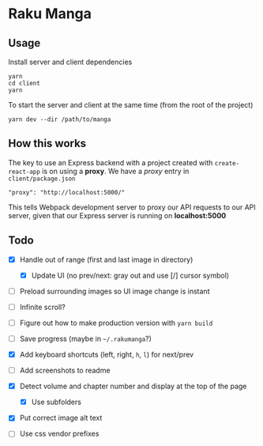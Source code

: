 # Raku Manga

## Usage

Install server and client dependencies

```
yarn
cd client
yarn
```

To start the server and client at the same time (from the root of the project)

```
yarn dev --dir /path/to/manga
```

## How this works

The key to use an Express backend with a project created with `create-react-app` is on using a **proxy**. We have a _proxy_ entry in `client/package.json`

```
"proxy": "http://localhost:5000/"
```

This tells Webpack development server to proxy our API requests to our API server, given that our Express server is running on **localhost:5000**

## Todo

- [x] Handle out of range (first and last image in directory)
    - [x] Update UI (no prev/next: gray out and use [/] cursor symbol)
- [ ] Preload surrounding images so UI image change is instant
- [ ] Infinite scroll?
- [ ] Figure out how to make production version with `yarn build`
- [ ] Save progress (maybe in `~/.rakumanga`?)
- [x] Add keyboard shortcuts (left, right, `h`, `l`) for next/prev
- [ ] Add screenshots to readme
- [x] Detect volume and chapter number and display at the top of the page
    - [x] Use subfolders
- [x] Put correct image alt text
- [ ] Use css vendor prefixes

